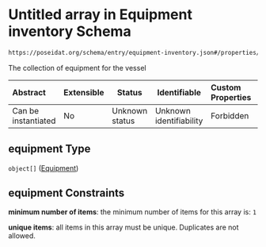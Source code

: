 # Untitled array in Equipment inventory Schema

```txt
https://poseidat.org/schema/entry/equipment-inventory.json#/properties/equipment
```

The collection of equipment for the vessel


| Abstract            | Extensible | Status         | Identifiable            | Custom Properties | Additional Properties | Access Restrictions | Defined In                                                                                  |
| :------------------ | ---------- | -------------- | ----------------------- | :---------------- | --------------------- | ------------------- | ------------------------------------------------------------------------------------------- |
| Can be instantiated | No         | Unknown status | Unknown identifiability | Forbidden         | Allowed               | none                | [equipment-inventory.json\*](schemas/entry/equipment-inventory.json "open original schema") |

## equipment Type

`object[]` ([Equipment](equipment-inventory-properties-equipment-equipment.md))

## equipment Constraints

**minimum number of items**: the minimum number of items for this array is: `1`

**unique items**: all items in this array must be unique. Duplicates are not allowed.
